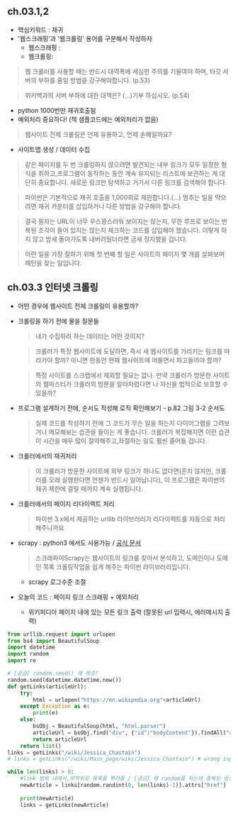 ## ch.03.1,2
- 핵심키워드 : 재귀
- '웹스크래핑'과 '웹크롤링' 용어를 구분해서 작성하자
  - 웹스크래핑 : 
  - 웹크롤링: 
  
> 웹 크롤러를 사용할 때는 반드시 대역폭에 세심한 주의를 기울여야 하며, 타깃 서버의 부하를 줄일 방법을 강구해야합니다. (p.53)

> 위키백과의 서버 부하에 대한 대책은? (...)기부 하십시오. (p.54)
- python 1000번만 재귀호출됨
- 예외처리 중요하다! (책 샘플코드에는 예외처리가 없음)

> 웹사이트 전체 크롤링은 언제 유용하고, 언제 손해일까요? 
  - 사이트맵 생성 / 데이터 수집
> 같은 페이지를 두 번 크롤링하지 않으려면 발견되는 내부 링크가 모두 일정한 형식을 취하고,프로그램이 동작하는 동안 계속 유지되는 리스트에 보관하는 게 대단히 중요합니다. 새로운 링크만 탐색하고 거기서 다른 링크를 검색해야 합니다.

> 파이썬은 기본적으로 재귀 호출을 1,000회로 제한합니다.(...) 멈추는 일을 막으려면 재귀 카운터를 삽입하거나 다른 방법을 강구해야 합니다.

> 결국 필자는 URL이 너무 우스꽝스러워 보이지는 않는지, 무한 루프로 보이는 반복된 조각이 들어 있지는 않는지 체크하는 코드를 삽입해야 했습니다. 이렇게 하지 않고 밤새 돌아가도록 내버려뒀더라면 금새 정지했을 겁니다.

> 이런 일을 가장 잘하기 위해 첫 번째 할 일은 사이트의 페이지 몇 개를 살펴보며 패턴을 찾는 일입니다.

## ch.03.3 인터넷 크롤링
- 어떤 경우에 웹사이트 전체 크롤링이 유용할까?
- 크롤링을 하기 전에 물을 질문들
  > 내가 수집하려 하는 데이터는 어떤 것이지?

  > 크롤러가 특정 웹사이트에 도달하면, 즉시 새 웹사이트를 가리키는 링크를 따라가야 할까? 아니면 한동안 현재 웹사이트에 머물면서 파고들어야 할까?  

  > 특정 사이트를 스크랩에서 제외할 필요는 없나. 
  > 만약 크롤러가 방문한 사이트의 웹마스터가 크롤러의 방문을 알아차렸다면 나 자신을 법적으로 보호할 수 있을까?  
- 프로그램 설계하기 전에, 순서도 작성해 로직 확인해보기 - p.82 그림 3-2 순서도
  > 실제 코드를 작성하기 전에 그 코드가 무슨 일을 하는지 다이어그램을 그려보거나 메모해보는 습관을 들이는 게 좋습니다. 크롤러가 복잡해지면 이런 습관이 시간을 매우 많이 절약해주고,좌절하는 일도 훨씬 줄어들 겁니다.
- 크롤러에서의 재귀처리
  > 이 크롤러가 방문한 사이트에 외부 링크가 하나도 없다면(흔치 않지만, 크롤러를 오래 실행한다면 언젠가 반드시 일어납니다), 이 프로그램은 파이썬의 재귀 제한에 걸릴 때까지 계속 실행됩니다.

- 크롤러에서의 페이지 리다이렉트 처리
  > 파이썬 3.x에서 제공하는 urllib 라이브러리가 리다이렉트를 자동으로 처리해주니까요

- scrapy : python3 에서도 사용가능 / [공식 문서](http://doc.scrapy.org/)
  > 스크래파이Scrapy는 웹사이트의 링크를 찾아서 분석하고, 도메인이나 도메인 목록 크롤링작업을 쉽게 해주는 파이썬 라이브러리입니다.
  - scrapy 로그수준 조절

- 오늘의 코드 : 페이지 링크 스크래핑 + 예외처리
  - 위키피디아 페이지 내에 있는 모든 링크 출력 (잘못된 url 입력시, 에러메시지 출력)
```python
from urllib.request import urlopen
from bs4 import BeautifulSoup
import datetime
import random
import re

# [궁금] random.seed() 왜 하죠? 
random.seed(datetime.datetime.now())
def getLinks(articleUrl):
    try: 
        html = urlopen("https://en.wikipedia.org"+articleUrl)
    except Exception as e:
        print(e)
    else:
        bsObj = BeautifulSoup(html, "html.parser")
        articleUrl = bsObj.find("div", {"id":"bodyContent"}).findAll("a", href=re.compile("^(/wiki/)((?!:).)*$"))
        return articleUrl
    return list()
links = getLinks("/wiki/Jessica_Chastain")
# links = getLinks("/wiki/Main_page/wiki/Jessica_Chastain") # wrong input url - error

while len(links) > 0:
    #link 범위 내에서,무작위로 목록을 뿌려줌 / [궁금] 왜 random을 하는데 중복된 링크를 출력하지 않는지?
    newArticle = links[random.randint(0, len(links)-1)].attrs["href"] 
    
    print(newArticle)
    links = getLinks(newArticle)
```


